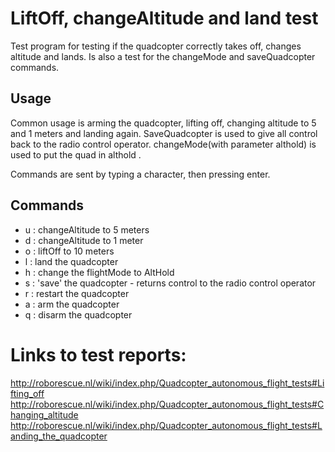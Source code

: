 LiftOff, changeAltitude and land test
=====================================
Test program for testing if the quadcopter correctly takes off, changes altitude and lands.
Is also a test for the changeMode and saveQuadcopter commands.

Usage
-----
Common usage is arming the quadcopter, lifting off, changing altitude to 5 and 1 meters and landing again.
SaveQuadcopter is used to give all control back to the radio control operator.
changeMode(with parameter althold) is used to put the quad in althold .

Commands are sent by typing a character, then pressing enter.

Commands
--------
* u : changeAltitude to 5 meters
* d : changeAltitude to 1 meter
* o : liftOff to 10 meters
* l : land the quadcopter
* h : change the flightMode to AltHold
* s : 'save' the quadcopter - returns control to the radio control operator
* r : restart the quadcopter
* a : arm the quadcopter
* q : disarm the quadcopter

# Links to test reports:
http://roborescue.nl/wiki/index.php/Quadcopter_autonomous_flight_tests#Lifting_off
http://roborescue.nl/wiki/index.php/Quadcopter_autonomous_flight_tests#Changing_altitude
http://roborescue.nl/wiki/index.php/Quadcopter_autonomous_flight_tests#Landing_the_quadcopter